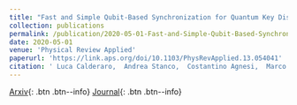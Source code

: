 ```yaml
---
title: "Fast and Simple Qubit-Based Synchronization for Quantum Key Distribution"
collection: publications
permalink: /publication/2020-05-01-Fast-and-Simple-Qubit-Based-Synchronization-for-Quantum-Key-Distribution
date: 2020-05-01
venue: 'Physical Review Applied'
paperurl: 'https://link.aps.org/doi/10.1103/PhysRevApplied.13.054041'
citation: ' Luca Calderaro,  Andrea Stanco,  Costantino Agnesi,  Marco Avesani,  Daniele Dequal,  Paolo Villoresi,  Giuseppe Vallone, &quot;Fast and Simple Qubit-Based Synchronization for Quantum Key Distribution.&quot; Physical Review Applied, 2020.'
---
```

[Arxiv](https://arxiv.org/abs/1909.12050){: .btn .btn--info}
 [Journal](https://link.aps.org/doi/10.1103/PhysRevApplied.13.054041){: .btn .btn--info}
